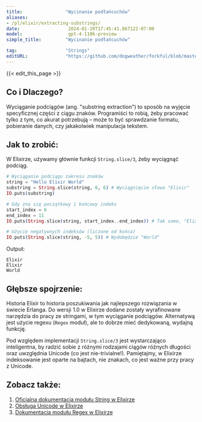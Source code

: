 ```yaml
---
title:                "Wycinanie podłańcuchów"
aliases:
- /pl/elixir/extracting-substrings/
date:                  2024-01-20T17:45:41.867122-07:00
model:                 gpt-4-1106-preview
simple_title:         "Wycinanie podłańcuchów"

tag:                  "Strings"
editURL:              "https://github.com/dogweather/forkful/blob/master/content/pl/elixir/extracting-substrings.md"
---
```


{{< edit_this_page >}}

## Co i Dlaczego?
Wyciąganie podciągów (ang. "substring extraction") to sposób na wyjęcie specyficznej części z ciągu znaków. Programiści to robią, żeby pracować tylko z tym, co akurat potrzebują – może to być sprawdzanie formatu, pobieranie danych, czy jakakolwiek manipulacja tekstem.

## Jak to zrobić:
W Elixirze, używamy głównie funkcji `String.slice/3`, żeby wyciągnąć podciąg.

```elixir
# Wyciąganie podciągu zakresu znaków
string = "Hello Elixir World"
substring = String.slice(string, 6, 6) # Wyciągnięcie słowa "Elixir"
IO.puts(substring)

# Gdy zna się początkowy i końcowy indeks
start_index = 6
end_index = 11
IO.puts(String.slice(string, start_index..end_index)) # Tak samo, "Elixir"

# Użycie negatywnych indeksów (liczone od końca)
IO.puts(String.slice(string, -5, 5)) # Wydobędzie "World"
```

Output:
```
Elixir
Elixir
World
```

## Głębsze spojrzenie:
Historia Elixir to historia poszukiwania jak najlepszego rozwiązania w świecie Erlanga. Do wersji 1.0 w Elixirze dodane zostały wyrafinowane narzędzia do pracy ze stringami, w tym wyciąganie podciągów. Alternatywą jest użycie regexu (`Regex` moduł), ale to dobrze mieć dedykowaną, wydajną funkcję. 

Pod względem implementacji `String.slice/3` jest wystarczająco inteligentna, by radzić sobie z różnymi rodzajami ciągów różnych długości oraz uwzględnia Unicode (co jest nie-trivialne!). Pamiętajmy, w Elixirze indeksowanie jest oparte na bajtach, nie znakach, co jest ważne przy pracy z Unicode.

## Zobacz także:
1. [Oficjalna dokumentacja modułu String w Elixirze](https://hexdocs.pm/elixir/String.html)
2. [Obsługa Unicode w Elixirze](https://elixir-lang.org/getting-started/binaries-strings-and-char-lists.html)
3. [Dokumentacja modułu Regex w Elixirze](https://hexdocs.pm/elixir/Regex.html)
